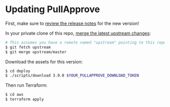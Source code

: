 # Updating PullApprove

First, make sure to [review the release notes](https://github.com/dropseed/pullapprove/releases) for the new version!

In your private clone of this repo,
[merge the latest upstream changes](https://help.github.com/en/articles/syncing-a-fork):

```sh
# This assumes you have a remote named "upstream" pointing to this repo
$ git fetch upstream
$ git merge upstream/master
```

Download the assets for this version:

```sh
$ cd deploy
$ ./scripts/download 3.9.0 $YOUR_PULLAPPROVE_DOWNLOAD_TOKEN
```

Then run Terraform:

```sh
$ cd aws
$ terraform apply
```
